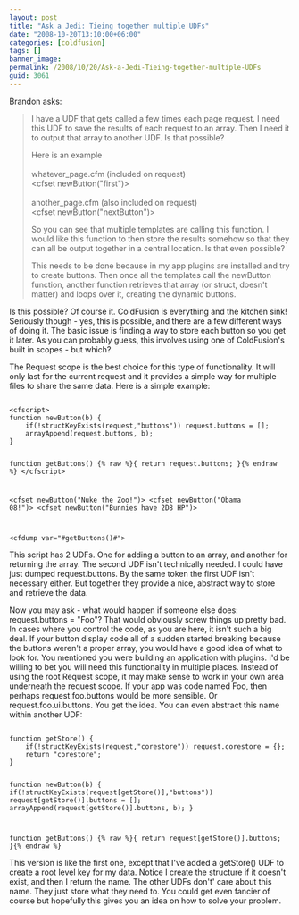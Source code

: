 ```yaml
---
layout: post
title: "Ask a Jedi: Tieing together multiple UDFs"
date: "2008-10-20T13:10:00+06:00"
categories: [coldfusion]
tags: []
banner_image: 
permalink: /2008/10/20/Ask-a-Jedi-Tieing-together-multiple-UDFs
guid: 3061
---
```


Brandon asks:

<blockquote>
<p>
I have a UDF that gets called a few times each page request. I need this UDF to save the results of each request to an array. Then I need it to output that array to another UDF.  Is that possible?
</p>

<p>
Here is an example<br />
<br />
whatever_page.cfm (included on request)<br />
&lt;cfset newButton("first")&gt;<br />
<br />
another_page.cfm (also included on request)<br />
&lt;cfset newButton("nextButton")&gt;
</p>

<p>
So you can see that multiple templates are calling this function.  I would like this function to then store the results somehow so that they can all be output together in a central location.  Is that even possible?
</p>

<p>
This needs to be done because in my app plugins are installed
and try to create buttons.  Then once all the templates call the newButton function, another function retrieves that array (or struct, doesn't matter) and loops over it, creating the dynamic buttons.
</p>
</blockquote>

Is this possible? Of course it. ColdFusion is everything and the kitchen sink! Seriously though - yes, this is possible, and there are a few different ways of doing it. The basic issue is finding a way to store each button so you get it later. As you can probably guess, this involves using one of ColdFusion's built in scopes - but which?
<!--more-->
The Request scope is the best choice for this type of functionality. It will only last for the current request and it provides a simple way for multiple files to share the same data. Here is a simple example:

<code>
&lt;cfscript&gt;
function newButton(b) {
	if(!structKeyExists(request,"buttons")) request.buttons = [];
	arrayAppend(request.buttons, b);
}

function getButtons() {% raw %}{ return request.buttons; }{% endraw %}
&lt;/cfscript&gt;

&lt;cfset newButton("Nuke the Zoo!")&gt;
&lt;cfset newButton("Obama 08!")&gt;
&lt;cfset newButton("Bunnies have 2D8 HP")&gt;
	
&lt;cfdump var="#getButtons()#"&gt;
</code>

This script has 2 UDFs. One for adding a button to an array, and another for returning the array. The second UDF isn't technically needed. I could have just dumped request.buttons. By the same token the first UDF isn't necessary either. But together they provide a nice, abstract way to store and retrieve the data. 

Now you may ask - what would happen if someone else does: request.buttons = "Foo"? That would obviously screw things up pretty bad. In cases where you control the code, as you are here, it isn't such a big deal. If your button display code all of a sudden started breaking because the buttons weren't a proper array, you would have a good idea of what to look for. You mentioned you were building an application with plugins. I'd be willing to bet you will need this functionality in multiple places. Instead of using the root Request scope, it may make sense to work in your own area underneath the request scope. If your app was code named Foo, then perhaps request.foo.buttons would be more sensible. Or request.foo.ui.buttons. You get the idea. You can even abstract this name within another UDF:

<code>
function getStore() {
	if(!structKeyExists(request,"corestore")) request.corestore = {};
	return "corestore";
}

function newButton(b) {
	if(!structKeyExists(request[getStore()],"buttons")) request[getStore()].buttons = [];
	arrayAppend(request[getStore()].buttons, b);
}

function getButtons() {% raw %}{ return request[getStore()].buttons; }{% endraw %}
</code>

This version is like the first one, except that I've added a getStore() UDF to create a root level key for my data. Notice I create the structure if it doesn't exist, and then I return the name. The other UDFs don't' care about this name. They just store what they need to. You could get even fancier of course but hopefully this gives you an idea on how to solve your problem.